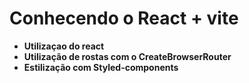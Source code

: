 # Conhecendo o React + vite
- **Utilizaçao do react**
- **Utilização de rostas com o CreateBrowserRouter** 
- **Estilização com Styled-components**
